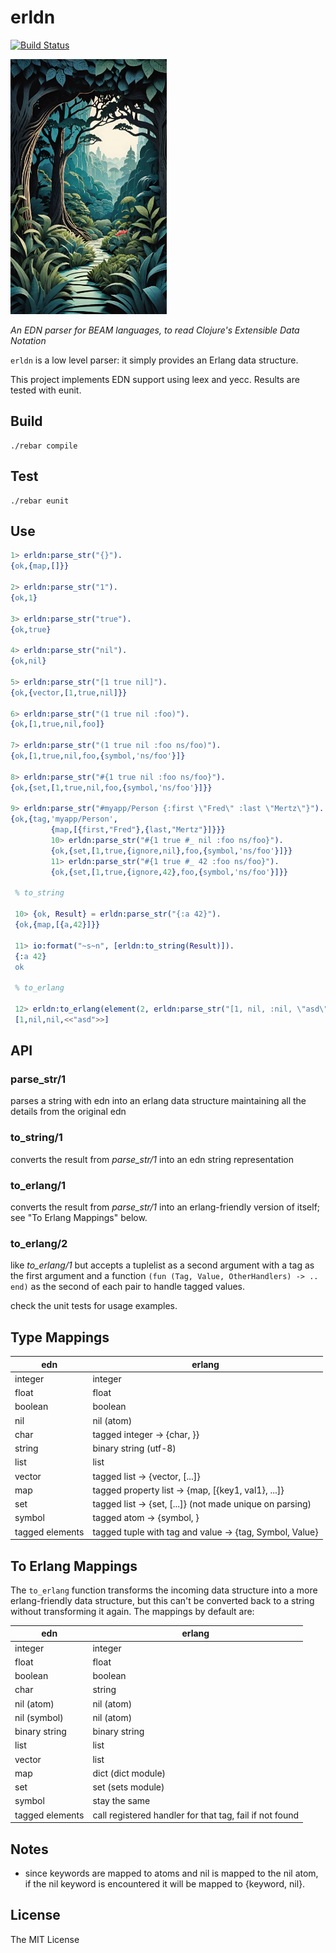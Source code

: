 # erldn

[![Build Status][gh-actions-badge]][gh-actions]

[![Project Logo][logo]][logo-large]

*An EDN parser for BEAM languages, to read Clojure's Extensible Data Notation*

`erldn` is a low level parser: it simply provides an Erlang data structure.

This project implements EDN support using leex and yecc. Results are tested with eunit.

## Build

```
./rebar compile
```

## Test

```
./rebar eunit
```

## Use

```erlang
1> erldn:parse_str("{}").
{ok,{map,[]}}

2> erldn:parse_str("1").
{ok,1}

3> erldn:parse_str("true").
{ok,true}

4> erldn:parse_str("nil").
{ok,nil}

5> erldn:parse_str("[1 true nil]").
{ok,{vector,[1,true,nil]}}

6> erldn:parse_str("(1 true nil :foo)").
{ok,[1,true,nil,foo]}

7> erldn:parse_str("(1 true nil :foo ns/foo)").
{ok,[1,true,nil,foo,{symbol,'ns/foo'}]}

8> erldn:parse_str("#{1 true nil :foo ns/foo}").
{ok,{set,[1,true,nil,foo,{symbol,'ns/foo'}]}}

9> erldn:parse_str("#myapp/Person {:first \"Fred\" :last \"Mertz\"}").
{ok,{tag,'myapp/Person',
         {map,[{first,"Fred"},{last,"Mertz"}]}}}
         10> erldn:parse_str("#{1 true #_ nil :foo ns/foo}").
         {ok,{set,[1,true,{ignore,nil},foo,{symbol,'ns/foo'}]}}
         11> erldn:parse_str("#{1 true #_ 42 :foo ns/foo}").
         {ok,{set,[1,true,{ignore,42},foo,{symbol,'ns/foo'}]}}

 % to_string

 10> {ok, Result} = erldn:parse_str("{:a 42}").
 {ok,{map,[{a,42}]}}

 11> io:format("~s~n", [erldn:to_string(Result)]).
 {:a 42}
 ok

 % to_erlang

 12> erldn:to_erlang(element(2, erldn:parse_str("[1, nil, :nil, \"asd\"]"))).
 [1,nil,nil,<<"asd">>]
```

## API

### parse_str/1
parses a string with edn into an erlang data structure maintaining all
the details from the original edn

### to_string/1
converts the result from *parse_str/1* into an edn string representation

### to_erlang/1
converts the result from *parse_str/1* into an erlang-friendly version of
itself; see "To Erlang Mappings" below.

### to_erlang/2
like *to_erlang/1* but accepts a tuplelist as a second argument with a
tag as the first argument and a function `(fun (Tag, Value, OtherHandlers) -> .. end)`
as the second of each pair to handle tagged values.

check the unit tests for usage examples.

## Type Mappings

| edn | erlang |
|-----|--------|
| integer | integer |
| float | float |
| boolean | boolean |
| nil | nil (atom) |
| char | tagged integer -> {char, <integer>}} |
| string | binary string (utf-8) |
| list | list |
| vector | tagged list -> {vector, [...]} |
| map | tagged property list -> {map, [{key1, val1}, ...]} |
| set | tagged list -> {set, [...]} (not made unique on parsing) |
| symbol | tagged atom -> {symbol, <symbol>} |
| tagged elements | tagged tuple with tag and value -> {tag, Symbol, Value} |

## To Erlang Mappings

The `to_erlang` function transforms the incoming data structure into a more
erlang-friendly data structure, but this can't be converted back to a string
without transforming it again. The mappings by default are:

| edn | erlang |
|-----|--------|
| integer | integer |
| float | float |
| boolean | boolean |
| char | string |
| nil (atom) | nil (atom) |
| nil (symbol) | nil (atom) |
| binary string | binary string |
| list | list |
| vector | list |
| map | dict (dict module) |
| set | set (sets module) |
| symbol | stay the same |
| tagged elements | call registered handler for that tag, fail if not found |

## Notes

* since keywords are mapped to atoms and nil is mapped to the nil atom, if
  the nil keyword is encountered it will be mapped to {keyword, nil}.

## License

The MIT License

[//]: ---Named-Links---

[logo]: priv/images/project.jpg
[logo-large]: priv/images/project-large.jpg
[gh-actions-badge]: https://github.com/erlsci/erldn/workflows/ci/badge.svg
[gh-actions]: https://github.com/erlsci/erldn/actions?query=workflow%3Aci

